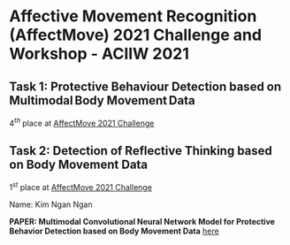 #  Affective Movement Recognition (AffectMove) 2021 Challenge and Workshop - ACIIW 2021

## Task 1: Protective Behaviour Detection based on Multimodal Body Movement Data

$4^{th}$ place at [AffectMove 2021 Challenge](http://www.casapaganini.it/entimement/workshops/2021/Workshop2021_Home.php)

## Task 2: Detection of Reflective Thinking based on Body Movement Data

$1^{st}$ place at [AffectMove 2021 Challenge](http://www.casapaganini.it/entimement/workshops/2021/Workshop2021_Home.php)

Name: Kim Ngan Ngan

**PAPER: Multimodal Convolutional Neural Network Model for Protective Behavior Detection based on Body Movement Data** [here](https://ieeexplore.ieee.org/abstract/document/9666290/)
